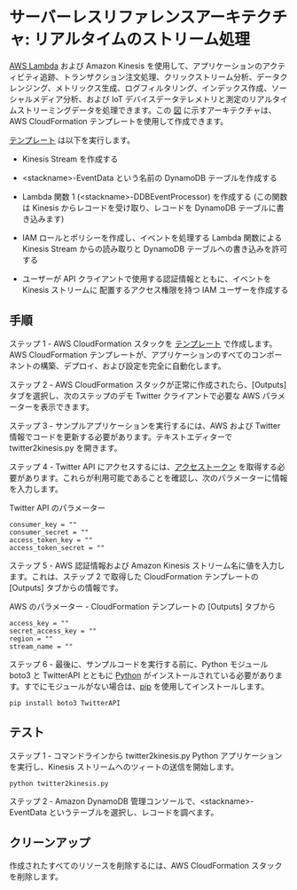 
# サーバーレスリファレンスアーキテクチャ: リアルタイムのストリーム処理

[AWS Lambda](http://aws.amazon.com/lambda/) および Amazon Kinesis を使用して、アプリケーションのアクティビティ追跡、トランザクション注文処理、クリックストリーム分析、データクレンジング、メトリックス生成、ログフィルタリング、インデックス作成、ソーシャルメディア分析、および IoT デバイスデータテレメトリと測定のリアルタイムストリーミングデータを処理できます。この [図](https://s3.amazonaws.com/awslambda-reference-architectures/stream-processing/lambda-refarch-streamprocessing.pdf) に示すアーキテクチャは、AWS CloudFormation テンプレートを使用して作成できます。

[テンプレート](https://s3.amazonaws.com/awslambda-reference-architectures/stream-processing/lambda_stream_processing.template)
 は以下を実行します。

-   Kinesis Stream を作成する

-   &lt;stackname&gt;-EventData という名前の DynamoDB テーブルを作成する

-   Lambda 関数 1 (&lt;stackname&gt;-DDBEventProcessor) を作成する
    (この関数は Kinesis からレコードを受け取り、レコードを 
    DynamoDB テーブルに書き込みます)

-   IAM ロールとポリシーを作成し、イベントを処理する Lambda 
    関数による Kinesis Stream からの読み取りと DynamoDB テーブルへの書き込みを許可する

-   ユーザーが API クライアントで使用する認証情報とともに、イベントを Kinesis ストリームに
    配置するアクセス権限を持つ IAM ユーザーを作成する

## 手順

ステップ 1 - AWS CloudFormation スタックを [
テンプレート](https://s3.amazonaws.com/awslambda-reference-architectures/stream-processing/lambda-refarch-stream-processing.template) で作成します。AWS CloudFormation テンプレートが、アプリケーションのすべてのコンポーネントの構築、デプロイ、および設定を完全に自動化します。

ステップ 2 - AWS CloudFormation スタックが正常に作成されたら、[Outputs] タブを選択し、次のステップのデモ Twitter クライアントで必要な AWS パラメーターを表示できます。

ステップ 3 - サンプルアプリケーションを実行するには、AWS および Twitter 情報でコードを更新する必要があります。テキストエディターで twitter2kinesis.py を開きます。

ステップ 4 - Twitter API にアクセスするには、[アクセストークン](https://dev.twitter.com/oauth/overview/application-owner-access-tokens) を取得する必要があります。これらが利用可能であることを確認し、次のパラメーターに情報を入力します。

Twitter API のパラメーター
```
consumer_key = ""
consumer_secret = ""
access_token_key = ""
access_token_secret = ""
```

ステップ 5 - AWS 認証情報および Amazon Kinesis ストリーム名に値を入力します。これは、ステップ 2 で取得した CloudFormation テンプレートの [Outputs] タブからの情報です。

AWS のパラメーター - CloudFormation テンプレートの [Outputs] タブから
```
access_key = ""
secret_access_key = ""
region = ""
stream_name = ""
```

ステップ 6 - 最後に、サンプルコードを実行する前に、Python モジュール boto3 と TwitterAPI とともに [Python](https://www.python.org/) がインストールされている必要があります。すでにモジュールがない場合は、[pip](http://pip.readthedocs.org/en/stable/installing/) を使用してインストールします。

```
pip install boto3 TwitterAPI
```

## テスト

ステップ 1 - コマンドラインから twitter2kinesis.py Python アプリケーションを実行し、Kinesis ストリームへのツィートの送信を開始します。

```
python twitter2kinesis.py
```

ステップ 2 - Amazon DynamoDB 管理コンソールで、&lt;stackname&gt;-EventData というテーブルを選択し、レコードを調べます。

## クリーンアップ

作成されたすべてのリソースを削除するには、AWS CloudFormation スタックを削除します。
